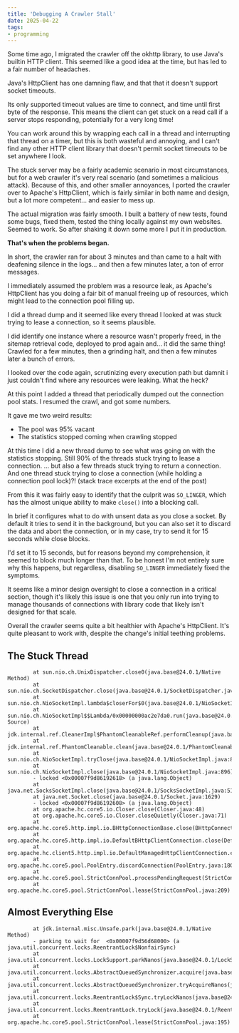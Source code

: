 ```yaml
---
title: 'Debugging A Crawler Stall'
date: 2025-04-22
tags:
- programming
---
```


Some time ago, I migrated the crawler off the okhttp library, to use
Java's builtin HTTP client.  This seemed like a good idea at the time,
but has led to a fair number of headaches.

Java's HttpClient has one damning flaw, and that that it doesn't support socket timeouts.  

Its only supported timeout values are time to connect, and time until first byte of the response.  This means the client can get stuck on a read call if a server stops responding, potentially for a very long time!

You can work around this by wrapping each call in a thread and interrupting that thread on a timer, but this is both wasteful and annoying, and I can't find any other HTTP client library that doesn't permit socket timeouts to be set anywhere I look.

The stuck server may be a fairly academic scenario in most circumstances, but for a web crawler it's very real scenario (and sometimes a malicious attack).  Because of this, and other smaller annoyances, I ported the crawler over to Apache's HttpClient, which is fairly similar in both name and design, but a lot more competent... and easier to mess up.

The actual migration was fairly smooth.  I built a battery of new tests, found some bugs, fixed them, tested the thing locally against my own websites. Seemed to work.  So after shaking it down some more I put it in production.

**That's when the problems began.**

In short, the crawler ran for about 3 minutes and than came to a halt with deafening silence in the logs... and then a few minutes later, a ton of error messages.  

I immediately assumed the problem was a resource leak, as Apache's HttpClient has you doing a fair bit of manual freeing up of resources, which might lead to the connection pool filling up.  

I did a thread dump and it seemed like every thread I looked at was stuck trying to lease a connection, so it seems plausible.

I did identify one instance where a resource wasn't properly freed, in the sitemap retrieval code, deployed to prod again and... it did the same thing!  Crawled for a few minutes, then a grinding halt, and then a few minutes later a bunch of errors.

I looked over the code again, scrutinizing every execution path but damnit i just couldn't find where any resources were leaking.  What the heck?  

At this point I added a thread that periodically dumped out the connection pool stats.  I resumed the crawl, and got some numbers.  

It gave me two weird results:

* The pool was 95% vacant
* The statistics stopped coming when crawling stopped

At this time I did a new thread dump to see what was going on with the statistics stopping.  Still 90% of the threads stuck trying to lease a connection.  ... but also a few threads stuck trying to return a connection.  And one thread stuck trying to close a connection (while holding a connection pool lock)?!  (stack trace excerpts at the end of the post)

From this it was fairly easy to identify that the culprit was `SO_LINGER`, which has the almost unique ability to make `close()` into a blocking call.  

In brief it configures what to do with unsent data as you close a socket.  By default it tries to send it in the background, but you can also set it to discard the data and abort the connection, or in my case, try to send it for 15 seconds while close blocks.

I'd set it to 15 seconds, but for reasons beyond my comprehension, it seemed to block much longer than that.  To be honest I'm not entirely sure why this happens, but regardless, disabling `SO_LINGER` immediately fixed the symptoms.  

It seems like a minor design oversight to close a connection in a critical section, though it's likely this issue is one that you only run into trying to manage thousands of connections with library code that likely isn't designed for that scale.

Overall the crawler seems quite a bit healthier with Apache's HttpClient.  It's quite pleasant to work with, despite the change's initial teething problems.


## The Stuck Thread

```
        at sun.nio.ch.UnixDispatcher.close0(java.base@24.0.1/Native Method)
        at sun.nio.ch.SocketDispatcher.close(java.base@24.0.1/SocketDispatcher.java:70)
        at sun.nio.ch.NioSocketImpl.lambda$closerFor$0(java.base@24.0.1/NioSocketImpl.java:1207)
        at sun.nio.ch.NioSocketImpl$$Lambda/0x00000000ac2e7da0.run(java.base@24.0.1/Unknown Source)
        at jdk.internal.ref.CleanerImpl$PhantomCleanableRef.performCleanup(java.base@24.0.1/CleanerImpl.java:170)
        at jdk.internal.ref.PhantomCleanable.clean(java.base@24.0.1/PhantomCleanable.java:96)
        at sun.nio.ch.NioSocketImpl.tryClose(java.base@24.0.1/NioSocketImpl.java:841)
        at sun.nio.ch.NioSocketImpl.close(java.base@24.0.1/NioSocketImpl.java:896)
        - locked <0x00007f9d86192618> (a java.lang.Object)
        at java.net.SocksSocketImpl.close(java.base@24.0.1/SocksSocketImpl.java:511)
        at java.net.Socket.close(java.base@24.0.1/Socket.java:1629)
        - locked <0x00007f9d86192608> (a java.lang.Object)
        at org.apache.hc.core5.io.Closer.close(Closer.java:48)
        at org.apache.hc.core5.io.Closer.closeQuietly(Closer.java:71)
        at org.apache.hc.core5.http.impl.io.BHttpConnectionBase.close(BHttpConnectionBase.java:268)
        at org.apache.hc.core5.http.impl.io.DefaultBHttpClientConnection.close(DefaultBHttpClientConnection.java:71)
        at org.apache.hc.client5.http.impl.io.DefaultManagedHttpClientConnection.close(DefaultManagedHttpClientConnection.java:176)
        at org.apache.hc.core5.pool.PoolEntry.discardConnection(PoolEntry.java:180)
        at org.apache.hc.core5.pool.StrictConnPool.processPendingRequest(StrictConnPool.java:334)
        at org.apache.hc.core5.pool.StrictConnPool.lease(StrictConnPool.java:209)
```

## Almost Everything Else

```
        at jdk.internal.misc.Unsafe.park(java.base@24.0.1/Native Method)
        - parking to wait for  <0x00007f9d56d68000> (a java.util.concurrent.locks.ReentrantLock$NonfairSync)
        at java.util.concurrent.locks.LockSupport.parkNanos(java.base@24.0.1/LockSupport.java:271)
        at java.util.concurrent.locks.AbstractQueuedSynchronizer.acquire(java.base@24.0.1/AbstractQueuedSynchronizer.java:791)
        at java.util.concurrent.locks.AbstractQueuedSynchronizer.tryAcquireNanos(java.base@24.0.1/AbstractQueuedSynchronizer.java:1077)
        at java.util.concurrent.locks.ReentrantLock$Sync.tryLockNanos(java.base@24.0.1/ReentrantLock.java:169)
        at java.util.concurrent.locks.ReentrantLock.tryLock(java.base@24.0.1/ReentrantLock.java:480)
        at org.apache.hc.core5.pool.StrictConnPool.lease(StrictConnPool.java:195)
```
